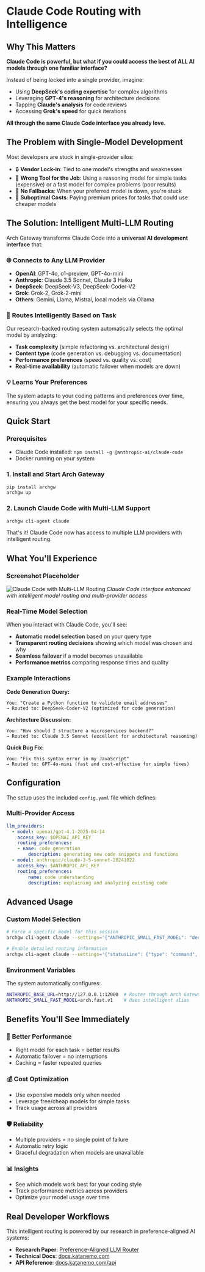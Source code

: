 # Claude Code Routing with Intelligence

## Why This Matters

**Claude Code is powerful, but what if you could access the best of ALL AI models through one familiar interface?**

Instead of being locked into a single provider, imagine:
- Using **DeepSeek's coding expertise** for complex algorithms
- Leveraging **GPT-4's reasoning** for architecture decisions
- Tapping **Claude's analysis** for code reviews
- Accessing **Grok's speed** for quick iterations

**All through the same Claude Code interface you already love.**

## The Problem with Single-Model Development

Most developers are stuck in single-provider silos:
- 🔒 **Vendor Lock-in**: Tied to one model's strengths and weaknesses
- 🎯 **Wrong Tool for the Job**: Using a reasoning model for simple tasks (expensive) or a fast model for complex problems (poor results)
- 🚫 **No Fallbacks**: When your preferred model is down, you're stuck
- 💸 **Suboptimal Costs**: Paying premium prices for tasks that could use cheaper models

## The Solution: Intelligent Multi-LLM Routing

Arch Gateway transforms Claude Code into a **universal AI development interface** that:

### 🌐 **Connects to Any LLM Provider**
- **OpenAI**: GPT-4o, o1-preview, GPT-4o-mini
- **Anthropic**: Claude 3.5 Sonnet, Claude 3 Haiku
- **DeepSeek**: DeepSeek-V3, DeepSeek-Coder-V2
- **Grok**: Grok-2, Grok-2-mini
- **Others**: Gemini, Llama, Mistral, local models via Ollama

### 🧠 **Routes Intelligently Based on Task**
Our research-backed routing system automatically selects the optimal model by analyzing:
- **Task complexity** (simple refactoring vs. architectural design)
- **Content type** (code generation vs. debugging vs. documentation)
- **Performance preferences** (speed vs. quality vs. cost)
- **Real-time availability** (automatic failover when models are down)

### 💡 **Learns Your Preferences**
The system adapts to your coding patterns and preferences over time, ensuring you always get the best model for your specific needs.

## Quick Start

### Prerequisites
- Claude Code installed: `npm install -g @anthropic-ai/claude-code`
- Docker running on your system

### 1. Install and Start Arch Gateway
```bash
pip install archgw
archgw up
```

### 2. Launch Claude Code with Multi-LLM Support
```bash
archgw cli-agent claude
```

That's it! Claude Code now has access to multiple LLM providers with intelligent routing.

## What You'll Experience

### Screenshot Placeholder
![Claude Code with Multi-LLM Routing](screenshot-placeholder.png)
*Claude Code interface enhanced with intelligent model routing and multi-provider access*

### Real-Time Model Selection
When you interact with Claude Code, you'll see:
- **Automatic model selection** based on your query type
- **Transparent routing decisions** showing which model was chosen and why
- **Seamless failover** if a model becomes unavailable
- **Performance metrics** comparing response times and quality

### Example Interactions

**Code Generation Query:**
```
You: "Create a Python function to validate email addresses"
→ Routed to: DeepSeek-Coder-V2 (optimized for code generation)
```

**Architecture Discussion:**
```
You: "How should I structure a microservices backend?"
→ Routed to: Claude 3.5 Sonnet (excellent for architectural reasoning)
```

**Quick Bug Fix:**
```
You: "Fix this syntax error in my JavaScript"
→ Routed to: GPT-4o-mini (fast and cost-effective for simple fixes)
```

## Configuration

The setup uses the included `config.yaml` file which defines:

### Multi-Provider Access
```yaml
llm_providers:
  - model: openai/gpt-4.1-2025-04-14
    access_key: $OPENAI_API_KEY
    routing_preferences:
    - name: code generation
        description: generating new code snippets and functions
  - model: anthropic/claude-3-5-sonnet-20241022
    access_key: $ANTHROPIC_API_KEY
    routing_preferences:
        name: code understanding
        description: explaining and analyzing existing code
```
## Advanced Usage

### Custom Model Selection
```bash
# Force a specific model for this session
archgw cli-agent claude --settings='{"ANTHROPIC_SMALL_FAST_MODEL": "deepseek-coder-v2"}'

# Enable detailed routing information
archgw cli-agent claude --settings='{"statusLine": {"type": "command", "command": "ccr statusline"}}'
```

### Environment Variables
The system automatically configures:
```bash
ANTHROPIC_BASE_URL=http://127.0.0.1:12000  # Routes through Arch Gateway
ANTHROPIC_SMALL_FAST_MODEL=arch.fast.v1    # Uses intelligent alias
```

## Benefits You'll See Immediately

### 🚀 **Better Performance**
- Right model for each task = better results
- Automatic failover = no interruptions
- Caching = faster repeated queries

### 💰 **Cost Optimization**
- Use expensive models only when needed
- Leverage free/cheap models for simple tasks
- Track usage across all providers

### 🛡️ **Reliability**
- Multiple providers = no single point of failure
- Automatic retry logic
- Graceful degradation when models are unavailable

### 📊 **Insights**
- See which models work best for your coding style
- Track performance metrics across providers
- Optimize your model usage over time

## Real Developer Workflows

This intelligent routing is powered by our research in preference-aligned AI systems:
- **Research Paper**: [Preference-Aligned LLM Router](https://katanemo.com/research)
- **Technical Docs**: [docs.katanemo.com](https://docs.katanemo.com)
- **API Reference**: [docs.katanemo.com/api](https://docs.katanemo.com/api)
